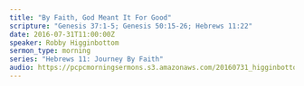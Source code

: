```yaml
---
title: "By Faith, God Meant It For Good"
scripture: "Genesis 37:1-5; Genesis 50:15-26; Hebrews 11:22"
date: 2016-07-31T11:00:00Z
speaker: Robby Higginbottom
sermon_type: morning
series: "Hebrews 11: Journey By Faith"
audio: https://pcpcmorningsermons.s3.amazonaws.com/20160731_higginbottom-579f9bd046f19.mp3 
---
```




